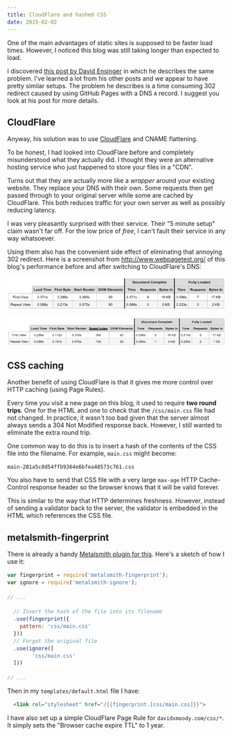 ```yaml
---
title: CloudFlare and hashed CSS
date: 2015-02-02
---
```


One of the main advantages of static sites is supposed to be faster load times. However, I noticed this blog was still taking longer than expected to load. 

I discovered [this post by David Ensinger](http://davidensinger.com/2014/04/transferring-the-dns-from-namecheap-to-cloudflare-for-github-pages/) in which he describes the same problem. I've learned a lot from his other posts and we appear to have pretty similar setups. The problem he describes is a time consuming 302 redirect caused by using GitHub Pages with a DNS `A` record. I suggest you look at his post for more details. 


## CloudFlare

Anyway, his solution was to use [CloudFlare](https://www.cloudflare.com/) and CNAME flattening. 

To be honest, I had looked into CloudFlare before and completely misunderstood what they actually did. I thought they were an alternative hosting service who just happened to store your files in a "CDN". 

Turns out that they are actually more like a *wrapper* around your existing website. They replace your DNS with their own. Some requests then get passed through to your original server while some are cached by CloudFlare. This both reduces traffic for your own server as well as possibly reducing latency. 

I was very pleasantly surprised with their service. Their "5 minute setup" claim wasn't far off. For the low price of *free*, I can't fault their service in any way whatsoever. 

Using them also has the convenient side effect of eliminating that annoying 302 redirect. Here is a screenshot from <http://www.webpagetest.org/> of this blog's performance before and after switching to CloudFlare's DNS:

![Before: 3.371s first view, 0.088s repeat view](/images/cloudflare-and-hashed-css/before.png)

![After: 0.289s first view, 0.089s repeat view](/images/cloudflare-and-hashed-css/after.png)

## CSS caching 

Another benefit of using CloudFlare is that it gives me more control over HTTP caching (using Page Rules).

Every time you visit a new page on this blog, it used to require **two round trips**. One for the HTML and one to check that the `/css/main.css` file had not changed. In practice, it wasn't too bad given that the server almost always sends a 304 Not Modified response back. However, I still wanted to eliminate the extra round trip. 

One common way to do this is to insert a hash of the contents of the CSS file into the filename. For example, `main.css` might become:

```
main-281a5c8d54ffb9364e6bfea48573c761.css
```

You also have to send that CSS file with a very large `max-age` HTTP Cache-Control response header so the browser knows that it will be valid forever. 

This is similar to the way that HTTP determines freshness. However, instead of sending a validator back to the server, the validator is embedded in the HTML which references the CSS file. 

## metalsmith-fingerprint

There is already a handy [Metalsmith plugin for this](https://github.com/christophercliff/metalsmith-fingerprint). Here's a sketch of how I use it:

```js
var fingerprint = require('metalsmith-fingerprint');
var ignore = require('metalsmith-ignore');

// ...

  // Insert the hash of the file into its filename
  .use(fingerprint({
    pattern: 'css/main.css'
  }))
  // Forget the original file
  .use(ignore([
        'css/main.css'
  ]))

// ...
```

Then in my `templates/default.html` file I have:

```html
  <link rel="stylesheet" href="/{{fingerprint.[css/main.css]}}">
```

I have also set up a simple CloudFlare Page Rule for `davidxmoody.com/css/*`. It simply sets the "Browser cache expire TTL" to 1 year. 
